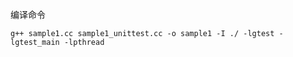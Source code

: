编译命令
```shell
g++ sample1.cc sample1_unittest.cc -o sample1 -I ./ -lgtest -lgtest_main -lpthread
```
